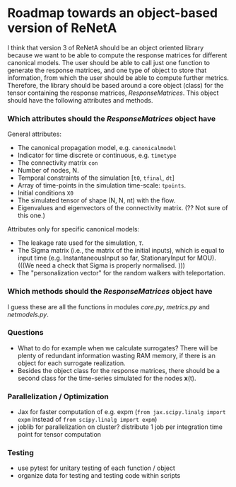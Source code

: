 # Roadmap towards an object-based version of ReNetA 

I think that version 3 of ReNetA should be an object oriented library because we want to be able to compute the response matrices for different canonical models. The user should be able to call just one function to generate the response matrices, and one type of object to store that information, from which the user should be able to compute further metrics. Therefore, the library should be based around a core object (class) for the tensor containing the response matrices, *ResponseMatrices*. This object should have the following attributes and methods.

### Which attributes should the *ResponseMatrices* object have

General attributes:

- The canonical propagation model, e.g. `canonicalmodel`
- Indicator for time discrete or continuous, e.g. `timetype`
- The connectivity matrix `con`
- Number of nodes, N.
- Temporal constraints of the simulation [`t0`, `tfinal`, `dt`]
- Array of time-points in the simulation time-scale: `tpoints`.
- Initial conditions `X0`
- The simulated tensor of shape (N, N, nt) with the flow.
- Eigenvalues and eigenvectors of the connectivity matrix. (?? Not sure of this one.)


Attributes only for specific canonical models:

- The leakage rate used for the simulation, $\tau$.
- The Sigma matrix (i.e., the matrix of the initial inputs), which is equal to input time (e.g. InstantaneousInput so far, StationaryInput for MOU). (((We need a check that Sigma is properly normalised. )))
- The "personalization vector" for the random walkers with teleportation.




### Which methods should the *ResponseMatrices* object have

I guess these are all the functions in modules *core.py*, *metrics.py* and *netmodels.py*.


### Questions

- What to do for example when we calculate surrogates? There will be plenty of redundant information wasting RAM memory, if there is an object for each surrogate realization. 
- Besides the object class for the response matrices, there should be a second class for the time-series simulated for the nodes **x**(t). 


### Parallelization / Optimization

- Jax for faster computation of e.g. expm (`from jax.scipy.linalg import expm` instead of `from scipy.linalg import expm`)
- joblib for parallelization on cluster? distribute 1 job per integration time point for tensor computation


### Testing

- use pytest for unitary testing of each function / object
- organize data for testing and testing code within scripts

